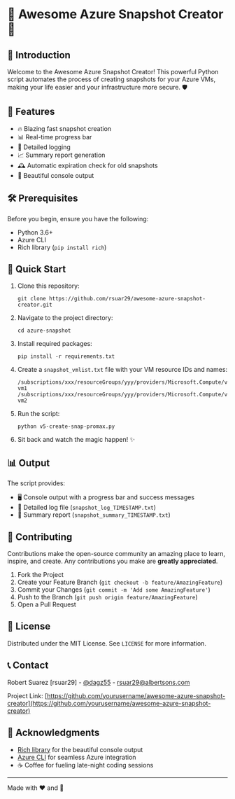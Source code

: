 # 🚀 Awesome Azure Snapshot Creator 📸

## 🌟 Introduction

Welcome to the Awesome Azure Snapshot Creator! This powerful Python script automates the process of creating snapshots for your Azure VMs, making your life easier and your infrastructure more secure. 🛡️

## 🎯 Features

- 🔥 Blazing fast snapshot creation
- 📊 Real-time progress bar
- 📝 Detailed logging
- 📈 Summary report generation
- 🕰️ Automatic expiration check for old snapshots
- 🎨 Beautiful console output

## 🛠️ Prerequisites

Before you begin, ensure you have the following:

- Python 3.6+
- Azure CLI
- Rich library (`pip install rich`)

## 🚀 Quick Start

1. Clone this repository:
   ```
   git clone https://github.com/rsuar29/awesome-azure-snapshot-creator.git
   ```

2. Navigate to the project directory:
   ```
   cd azure-snapshot
   ```

3. Install required packages:
   ```
   pip install -r requirements.txt
   ```

4. Create a `snapshot_vmlist.txt` file with your VM resource IDs and names:
   ```
   /subscriptions/xxx/resourceGroups/yyy/providers/Microsoft.Compute/virtualMachines/vm1 vm1
   /subscriptions/xxx/resourceGroups/yyy/providers/Microsoft.Compute/virtualMachines/vm2 vm2
   ```

5. Run the script:
   ```
   python v5-create-snap-promax.py
   ```

6. Sit back and watch the magic happen! ✨

## 📊 Output

The script provides:

- 🖥️ Console output with a progress bar and success messages
- 📄 Detailed log file (`snapshot_log_TIMESTAMP.txt`)
- 📑 Summary report (`snapshot_summary_TIMESTAMP.txt`)

## 🤝 Contributing

Contributions make the open-source community an amazing place to learn, inspire, and create. Any contributions you make are **greatly appreciated**.

1. Fork the Project
2. Create your Feature Branch (`git checkout -b feature/AmazingFeature`)
3. Commit your Changes (`git commit -m 'Add some AmazingFeature'`)
4. Push to the Branch (`git push origin feature/AmazingFeature`)
5. Open a Pull Request

## 📜 License

Distributed under the MIT License. See `LICENSE` for more information.

## 📞 Contact

Robert Suarez [rsuar29] - [@dagz55](https://twitter.com/dagz55) - rsuar29@albertsons.com

Project Link: [https://github.com/yourusername/awesome-azure-snapshot-creator](https://github.com/yourusername/awesome-azure-snapshot-creator)

## 🙏 Acknowledgments

- [Rich library](https://github.com/Textualize/rich) for the beautiful console output
- [Azure CLI](https://docs.microsoft.com/en-us/cli/azure/) for seamless Azure integration
- ☕ Coffee for fueling late-night coding sessions

---

Made with ❤️ and 🐍
